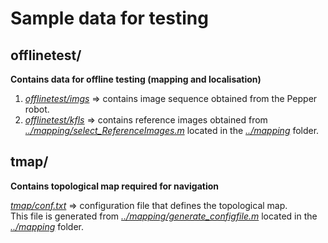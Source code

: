 # Sample data for testing

## offlinetest/
**Contains data for offline testing (mapping and localisation)**  
  
1. *[offlinetest/imgs](https://github.com/suuman/pepper_navigation/tree/main/data/offlinetest/imgs)* => contains image sequence obtained from the Pepper robot.  
2. *[offlinetest/kfls](https://github.com/suuman/pepper_navigation/tree/main/data/offlinetest/kfls)* => contains reference images obtained from *[../mapping/select_ReferenceImages.m](https://github.com/suuman/pepper_navigation/blob/main/mapping/select_ReferenceImages.m)* located in the [*../mapping*](https://github.com/suuman/pepper_navigation/tree/main/mapping) folder.


## tmap/ 

**Contains topological map required for navigation**  
  
*[tmap/conf.txt](https://github.com/suuman/pepper_navigation/blob/main/data/tmap/conf.txt)* => configuration file that defines the topological map.   
This file is generated from *[../mapping/generate_configfile.m](https://github.com/suuman/pepper_navigation/blob/main/mapping/generate_configfile.m)* located in the [*../mapping*](https://github.com/suuman/pepper_navigation/tree/main/mapping) folder.
